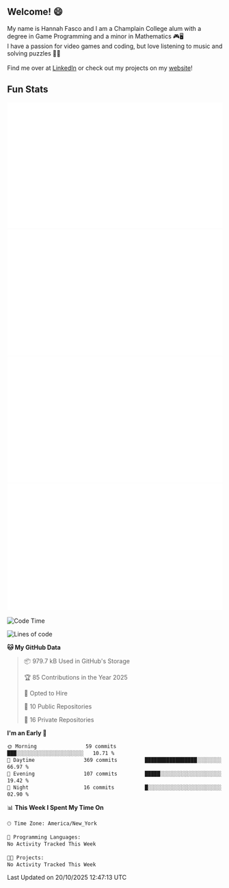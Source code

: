 ## Welcome! :smile:
My name is Hannah Fasco and I am a Champlain College alum with a degree in Game Programming and a minor in Mathematics :video_game::desktop_computer:\
I have a passion for video games and coding, but love listening to music and solving puzzles :musical_note::jigsaw:\
\
Find me over at [LinkedIn](https://www.linkedin.com/in/hannahfasco/) or check out my projects on my [website](https://hannah1590.github.io/)!

## Fun Stats
![](https://raw.githubusercontent.com/hannah1590/github-stats/master/generated/overview.svg#gh-dark-mode-only) ![](https://raw.githubusercontent.com/hannah1590/github-stats/master/generated/languages.svg#gh-dark-mode-only)
![](https://raw.githubusercontent.com/hannah1590/github-stats/master/generated/overview.svg#gh-light-mode-only) ![](https://raw.githubusercontent.com/hannah1590/github-stats/master/generated/languages.svg#gh-light-mode-only)


<!--START_SECTION:waka-->
![Code Time](http://img.shields.io/badge/Code%20Time-35%20hrs%2010%20mins-blue)

![Lines of code](https://img.shields.io/badge/From%20Hello%20World%20I%27ve%20Written-1.9%20million%20lines%20of%20code-blue)

**🐱 My GitHub Data** 

> 📦 979.7 kB Used in GitHub's Storage 
 > 
> 🏆 85 Contributions in the Year 2025
 > 
> 💼 Opted to Hire
 > 
> 📜 10 Public Repositories 
 > 
> 🔑 16 Private Repositories 
 > 
**I'm an Early 🐤** 

```text
🌞 Morning                59 commits          ███░░░░░░░░░░░░░░░░░░░░░░   10.71 % 
🌆 Daytime                369 commits         █████████████████░░░░░░░░   66.97 % 
🌃 Evening                107 commits         █████░░░░░░░░░░░░░░░░░░░░   19.42 % 
🌙 Night                  16 commits          █░░░░░░░░░░░░░░░░░░░░░░░░   02.90 % 
```


📊 **This Week I Spent My Time On** 

```text
🕑︎ Time Zone: America/New_York

💬 Programming Languages: 
No Activity Tracked This Week

🐱‍💻 Projects: 
No Activity Tracked This Week
```


 Last Updated on 20/10/2025 12:47:13 UTC
<!--END_SECTION:waka-->

<!--
Remove periods when ready to generate waka time
<.!--START_SECTION:waka-simple--.>
<.!--END_SECTION:waka-simple--.>
-->

<!--
Here are some ideas to get you started:

- 🔭 I’m currently working on ...
- 🌱 I’m currently learning ...
- 👯 I’m looking to collaborate on ...
- 🤔 I’m looking for help with ...
- 💬 Ask me about ...
- 📫 How to reach me: ...
- 😄 Pronouns: ...
- ⚡ Fun fact: ...
-->
